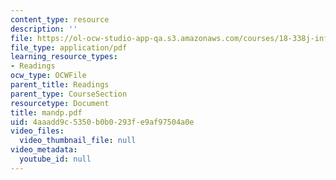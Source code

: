 ```yaml
---
content_type: resource
description: ''
file: https://ol-ocw-studio-app-qa.s3.amazonaws.com/courses/18-338j-infinite-random-matrix-theory-fall-2004/4aaadd9c5350b0b0293fe9af97504a0e_mandp.pdf
file_type: application/pdf
learning_resource_types:
- Readings
ocw_type: OCWFile
parent_title: Readings
parent_type: CourseSection
resourcetype: Document
title: mandp.pdf
uid: 4aaadd9c-5350-b0b0-293f-e9af97504a0e
video_files:
  video_thumbnail_file: null
video_metadata:
  youtube_id: null
---
```

